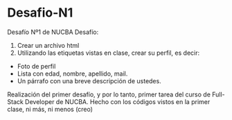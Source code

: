 # Desafio-N1
Desafío Nº1 de NUCBA 
Desafío:

1. Crear un archivo html
2. Utilizando las etiquetas vistas en clase, crear su perfil, es decir:
- Foto de perfil
- Lista con edad, nombre, apellido, mail.
- Un párrafo con una breve descripción de ustedes.

Realización del primer desafío, y por lo tanto, primer tarea del curso de Full-Stack Developer de NUCBA.
Hecho con los códigos vistos en la primer clase, ni más, ni menos (creo)

